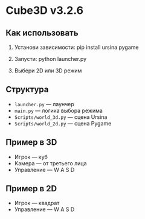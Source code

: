 # Cube3D v3.2.6

## Как использовать

1. Установи зависимости:
pip install ursina pygame

2. Запусти:
python launcher.py

3. Выбери 2D или 3D режим

## Структура

- `launcher.py` — лаунчер
- `main.py` — логика выбора режима
- `Scripts/world_3d.py` — сцена Ursina
- `Scripts/world_2d.py` — сцена Pygame

## Пример в 3D

- Игрок — куб
- Камера — от третьего лица
- Управление — W A S D

## Пример в 2D

- Игрок — квадрат
- Управление — W A S D
